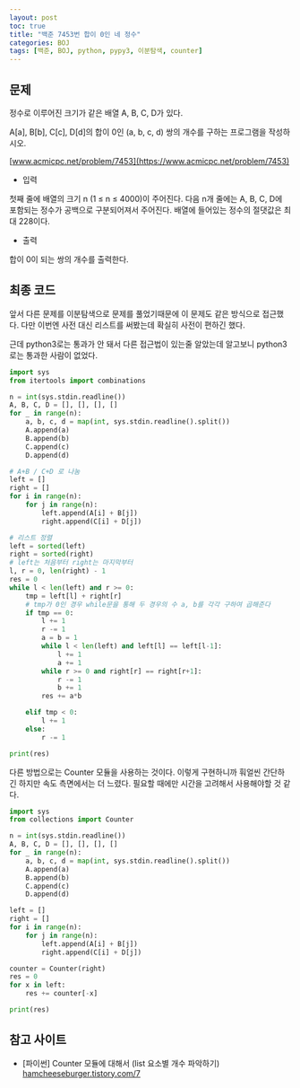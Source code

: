 ```yaml
---
layout: post
toc: true
title: "백준 7453번 합이 0인 네 정수"
categories: BOJ
tags: [백준, BOJ, python, pypy3, 이분탐색, counter]
---
```


## 문제
정수로 이루어진 크기가 같은 배열 A, B, C, D가 있다.

A[a], B[b], C[c], D[d]의 합이 0인 (a, b, c, d) 쌍의 개수를 구하는 프로그램을 작성하시오.

[www.acmicpc.net/problem/7453](https://www.acmicpc.net/problem/7453)

* 입력

첫째 줄에 배열의 크기 n (1 ≤ n ≤ 4000)이 주어진다. 다음 n개 줄에는 A, B, C, D에 포함되는 정수가 공백으로 구분되어져서 주어진다. 배열에 들어있는 정수의 절댓값은 최대 228이다.

* 출력

합이 0이 되는 쌍의 개수를 출력한다.


## 최종 코드

앞서 다른 문제를 이분탐색으로 문제를 풀었기때문에 이 문제도 같은 방식으로 접근했다. 다만 이번엔 사전 대신 리스트를 써봤는데 확실히 사전이 편하긴 했다.

근데 python3로는 통과가 안 돼서 다른 접근법이 있는줄 알았는데 알고보니 python3로는 통과한 사람이 없었다.

```python
import sys
from itertools import combinations

n = int(sys.stdin.readline())
A, B, C, D = [], [], [], []
for _ in range(n):
    a, b, c, d = map(int, sys.stdin.readline().split())
    A.append(a)
    B.append(b)
    C.append(c)
    D.append(d)

# A+B / C+D 로 나눔
left = []
right = []
for i in range(n):
    for j in range(n):
        left.append(A[i] + B[j])
        right.append(C[i] + D[j])

# 리스트 정렬
left = sorted(left)
right = sorted(right)
# left는 처음부터 right는 마지막부터
l, r = 0, len(right) - 1
res = 0
while l < len(left) and r >= 0:
    tmp = left[l] + right[r]
    # tmp가 0인 경우 while문을 통해 두 경우의 수 a, b를 각각 구하여 곱해준다
    if tmp == 0:
        l += 1
        r -= 1
        a = b = 1
        while l < len(left) and left[l] == left[l-1]:
            l += 1
            a += 1
        while r >= 0 and right[r] == right[r+1]:
            r -= 1
            b += 1
        res += a*b

    elif tmp < 0:
        l += 1
    else:
        r -= 1

print(res)
```

다른 방법으로는 Counter 모듈을 사용하는 것이다. 이렇게 구현하니까 훠얼씬 간단하긴 하지만 속도 측면에서는 더 느렸다. 필요할 때에만 시간을 고려해서 사용해야할 것 같다.

```python
import sys
from collections import Counter

n = int(sys.stdin.readline())
A, B, C, D = [], [], [], []
for _ in range(n):
    a, b, c, d = map(int, sys.stdin.readline().split())
    A.append(a)
    B.append(b)
    C.append(c)
    D.append(d)

left = []
right = []
for i in range(n):
    for j in range(n):
        left.append(A[i] + B[j])
        right.append(C[i] + D[j])

counter = Counter(right)
res = 0
for x in left:
    res += counter[-x]

print(res)
```


## 참고 사이트

- [파이썬] Counter 모듈에 대해서 (list 요소별 개수 파악하기) [hamcheeseburger.tistory.com/7](https://hamcheeseburger.tistory.com/7)
